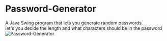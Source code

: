 # Password-Generator

A Java Swing program that lets you generate random passwords. <br>
let's you decide the length and what characters should be in the password <br>
![Password-Generator](https://github.com/DumbDerg/Password-Generator/assets/94778270/52c3ad40-5062-41cf-a908-c084299d4933)
